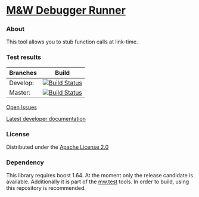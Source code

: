 # [M&W Debugger Runner](https://github.com/mw-sc/mw.wrap)

### About
This tool allows you to stub function calls at link-time.

### Test results

Branches        | Build         | 
----------------|-------------- |
Develop:        | [![Build Status](https://travis-ci.org/mw-sc/mw.wrap.svg?branch=develop)](https://travis-ci.org/mw-sc/mw.wrap) |
Master:         | [![Build Status](https://travis-ci.org/mw-sc/mw.wrap.svg?branch=master)](https://travis-ci.org/mw-sc/mw.wrap)  | 
[Open Issues](https://github.com/mw-sc/mw.wrap/issues)

[Latest developer documentation](http://mw-sc.github.io/wrap/)


### License
Distributed under the [Apache License 2.0](http://www.apache.org/licenses/LICENSE-2.0.html)

### Dependency

This library requires boost 1.64. At the moment only the release candidate is available. Additionally it is part of the [mw.test](https://github.com/mw-sc/mw.test) tools. In order to build, using this repository is recommended.